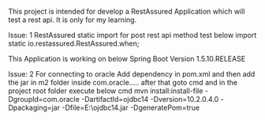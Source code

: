 This project is intended for develop a RestAssured Application which will test a rest api. It is only for my learning.

Issue: 1
RestAssured static import for post rest api method test below
import static io.restassured.RestAssured.when;

 
This Application is working on below Spring Boot Version 1.5.10.RELEASE

Issue: 2
For connecting to oracle
Add dependency in pom.xml and then add the jar in m2 folder inside com.oracle.....
after that goto cmd and in the project root folder execute below cmd
mvn install:install-file -DgroupId=com.oracle -DartifactId=ojdbc14 -Dversion=10.2.0.4.0 -Dpackaging=jar -Dfile=E:\ojdbc14.jar -DgeneratePom=true